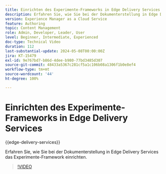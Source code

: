 ```yaml
---
title: Einrichten des Experimente-Frameworks in Edge Delivery Services
description: Erfahren Sie, wie Sie bei der Dokumenterstellung in Edge Delivery Services das Experimente-Framework einrichten.
version: Experience Manager as a Cloud Service
feature: Authoring
topic: Content Management
role: Admin, Developer, Leader, User
level: Beginner, Intermediate, Experienced
doc-type: Technical Video
duration: 112
last-substantial-update: 2024-05-08T00:00:00Z
jira: KT-15479
exl-id: 9e767bd7-b86d-4dee-b980-77bd3485d307
source-git-commit: 48433a5367c281cf5a1c106b08a1306f1b0e8ef4
workflow-type: tm+mt
source-wordcount: '44'
ht-degree: 100%

---
```


# Einrichten des Experimente-Frameworks in Edge Delivery Services

{{edge-delivery-services}}

Erfahren Sie, wie Sie bei der Dokumenterstellung in Edge Delivery Services das Experimente-Framework einrichten.

>[!VIDEO](https://video.tv.adobe.com/v/3429062/?learn=on)
